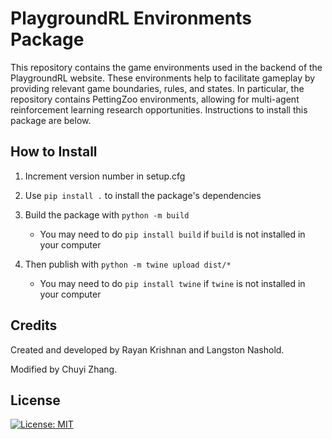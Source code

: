 # PlaygroundRL Environments Package

This repository contains the game environments used in the backend
of the PlaygroundRL website. These environments help to facilitate
gameplay by providing relevant game boundaries, rules, and states.
In particular, the repository contains PettingZoo environments,
allowing for multi-agent reinforcement learning research opportunities. 
Instructions to install this package are below. 

## How to Install

1. Increment version number in setup.cfg

2. Use `pip install .` to install the package's dependencies

3. Build the package with 
`python -m build` 
    - You may need to do `pip install build` if `build` is not installed in your computer

4. Then publish with 
`python -m twine upload dist/*`
    - You may need to do 
      `pip install twine` if `twine` is not installed in your computer

## Credits

Created and developed by Rayan Krishnan and Langston Nashold. 

Modified by Chuyi Zhang.

## License

[![License: MIT](https://img.shields.io/badge/License-MIT-yellow.svg)](https://opensource.org/licenses/MIT)

